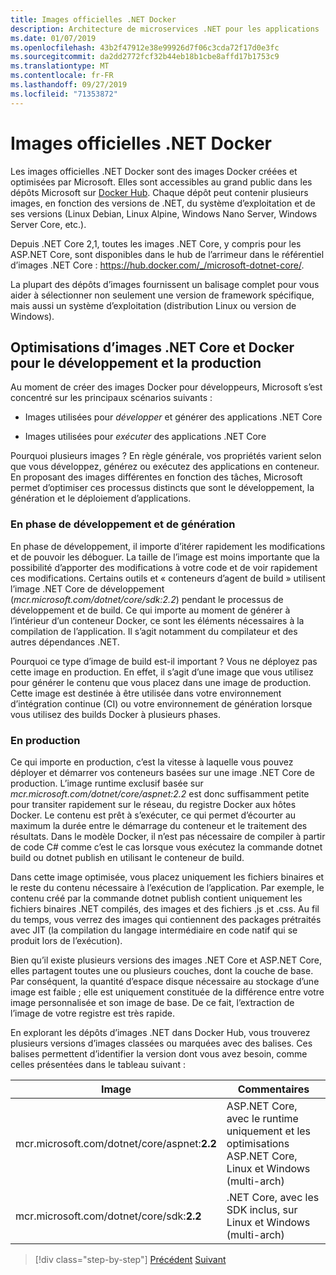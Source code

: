 ```yaml
---
title: Images officielles .NET Docker
description: Architecture de microservices .NET pour les applications .NET en conteneur | Images officielles .NET Docker
ms.date: 01/07/2019
ms.openlocfilehash: 43b2f47912e38e99926d7f06c3cda72f17d0e3fc
ms.sourcegitcommit: da2dd2772fcf32b44eb18b1cbe8affd17b1753c9
ms.translationtype: MT
ms.contentlocale: fr-FR
ms.lasthandoff: 09/27/2019
ms.locfileid: "71353872"
---
```

# <a name="official-net-docker-images"></a>Images officielles .NET Docker

Les images officielles .NET Docker sont des images Docker créées et optimisées par Microsoft. Elles sont accessibles au grand public dans les dépôts Microsoft sur [Docker Hub](https://hub.docker.com/u/microsoft/). Chaque dépôt peut contenir plusieurs images, en fonction des versions de .NET, du système d’exploitation et de ses versions (Linux Debian, Linux Alpine, Windows Nano Server, Windows Server Core, etc.).

Depuis .NET Core 2,1, toutes les images .NET Core, y compris pour les ASP.NET Core, sont disponibles dans le hub de l’arrimeur dans le référentiel d’images .NET Core : <https://hub.docker.com/_/microsoft-dotnet-core/>.

La plupart des dépôts d’images fournissent un balisage complet pour vous aider à sélectionner non seulement une version de framework spécifique, mais aussi un système d’exploitation (distribution Linux ou version de Windows).

## <a name="net-core-and-docker-image-optimizations-for-development-versus-production"></a>Optimisations d’images .NET Core et Docker pour le développement et la production

Au moment de créer des images Docker pour développeurs, Microsoft s’est concentré sur les principaux scénarios suivants :

- Images utilisées pour *développer* et générer des applications .NET Core

- Images utilisées pour *exécuter* des applications .NET Core

Pourquoi plusieurs images ? En règle générale, vos propriétés varient selon que vous développez, générez ou exécutez des applications en conteneur. En proposant des images différentes en fonction des tâches, Microsoft permet d’optimiser ces processus distincts que sont le développement, la génération et le déploiement d’applications.

### <a name="during-development-and-build"></a>En phase de développement et de génération

En phase de développement, il importe d’itérer rapidement les modifications et de pouvoir les déboguer. La taille de l’image est moins importante que la possibilité d’apporter des modifications à votre code et de voir rapidement ces modifications. Certains outils et « conteneurs d’agent de build » utilisent l’image .NET Core de développement (*mcr.microsoft.com/dotnet/core/sdk:2.2*) pendant le processus de développement et de build. Ce qui importe au moment de générer à l’intérieur d’un conteneur Docker, ce sont les éléments nécessaires à la compilation de l’application. Il s’agit notamment du compilateur et des autres dépendances .NET.

Pourquoi ce type d’image de build est-il important ? Vous ne déployez pas cette image en production. En effet, il s’agit d’une image que vous utilisez pour générer le contenu que vous placez dans une image de production. Cette image est destinée à être utilisée dans votre environnement d’intégration continue (CI) ou votre environnement de génération lorsque vous utilisez des builds Docker à plusieurs phases.

### <a name="in-production"></a>En production

Ce qui importe en production, c’est la vitesse à laquelle vous pouvez déployer et démarrer vos conteneurs basées sur une image .NET Core de production. L’image runtime exclusif basée sur *mcr.microsoft.com/dotnet/core/aspnet:2.2* est donc suffisamment petite pour transiter rapidement sur le réseau, du registre Docker aux hôtes Docker. Le contenu est prêt à s’exécuter, ce qui permet d’écourter au maximum la durée entre le démarrage du conteneur et le traitement des résultats. Dans le modèle Docker, il n’est pas nécessaire de compiler à partir de code C\# comme c’est le cas lorsque vous exécutez la commande dotnet build ou dotnet publish en utilisant le conteneur de build.

Dans cette image optimisée, vous placez uniquement les fichiers binaires et le reste du contenu nécessaire à l’exécution de l’application. Par exemple, le contenu créé par la commande dotnet publish contient uniquement les fichiers binaires .NET compilés, des images et des fichiers .js et .css. Au fil du temps, vous verrez des images qui contiennent des packages prétraités avec JIT (la compilation du langage intermédiaire en code natif qui se produit lors de l’exécution).

Bien qu’il existe plusieurs versions des images .NET Core et ASP.NET Core, elles partagent toutes une ou plusieurs couches, dont la couche de base. Par conséquent, la quantité d’espace disque nécessaire au stockage d’une image est faible ; elle est uniquement constituée de la différence entre votre image personnalisée et son image de base. De ce fait, l’extraction de l’image de votre registre est très rapide.

En explorant les dépôts d’images .NET dans Docker Hub, vous trouverez plusieurs versions d’images classées ou marquées avec des balises. Ces balises permettent d’identifier la version dont vous avez besoin, comme celles présentées dans le tableau suivant :

| Image | Commentaires |
|-------|----------|
| mcr.microsoft.com/dotnet/core/aspnet:**2.2** | ASP.NET Core, avec le runtime uniquement et les optimisations ASP.NET Core, Linux et Windows (multi-arch) |
| mcr.microsoft.com/dotnet/core/sdk:**2.2** | .NET Core, avec les SDK inclus, sur Linux et Windows (multi-arch) |

> [!div class="step-by-step"]
> [Précédent](net-container-os-targets.md)
> [Suivant](../architect-microservice-container-applications/index.md)
